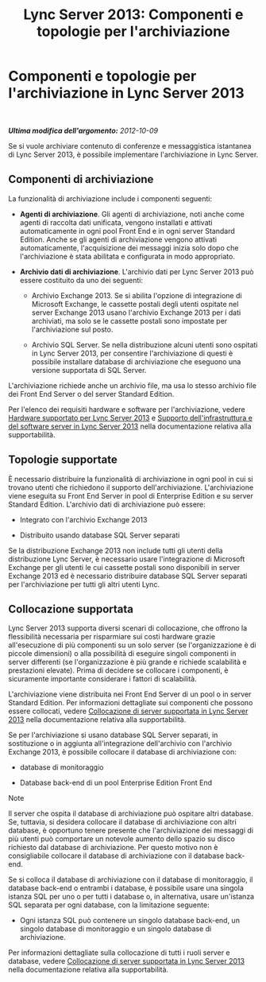 ﻿---
title: "Lync Server 2013: Componenti e topologie per l'archiviazione"
TOCTitle: Componenti e topologie per l'archiviazione
ms:assetid: 5893063d-a44a-4034-aba9-cbe883ecf710
ms:mtpsurl: https://technet.microsoft.com/it-it/library/JJ204916(v=OCS.15)
ms:contentKeyID: 49300644
ms.date: 08/24/2015
mtps_version: v=OCS.15
ms.translationtype: HT
---

# Componenti e topologie per l'archiviazione in Lync Server 2013

 

_**Ultima modifica dell'argomento:** 2012-10-09_

Se si vuole archiviare contenuto di conferenze e messaggistica istantanea di Lync Server 2013, è possibile implementare l'archiviazione in Lync Server.

## Componenti di archiviazione

La funzionalità di archiviazione include i componenti seguenti:

  - **Agenti di archiviazione**. Gli agenti di archiviazione, noti anche come agenti di raccolta dati unificata, vengono installati e attivati automaticamente in ogni pool Front End e in ogni server Standard Edition. Anche se gli agenti di archiviazione vengono attivati automaticamente, l'acquisizione dei messaggi inizia solo dopo che l'archiviazione è stata abilitata e configurata in modo appropriato.

  - **Archivio dati di archiviazione**. L'archivio dati per Lync Server 2013 può essere costituito da uno dei seguenti:
    
      - Archivio Exchange 2013. Se si abilita l'opzione di integrazione di Microsoft Exchange, le cassette postali degli utenti ospitate nel server Exchange 2013 usano l'archivio Exchange 2013 per i dati archiviati, ma solo se le cassette postali sono impostate per l'archiviazione sul posto.
    
      - Archivio SQL Server. Se nella distribuzione alcuni utenti sono ospitati in Lync Server 2013, per consentire l'archiviazione di questi è possibile installare database di archiviazione che eseguono una versione supportata di SQL Server.

L'archiviazione richiede anche un archivio file, ma usa lo stesso archivio file dei Front End Server o del server Standard Edition.

Per l'elenco dei requisiti hardware e software per l'archiviazione, vedere [Hardware supportato per Lync Server 2013](lync-server-2013-supported-hardware.md) e [Supporto dell'infrastruttura e del software server in Lync Server 2013](lync-server-2013-server-software-and-infrastructure-support.md) nella documentazione relativa alla supportabilità.

## Topologie supportate

È necessario distribuire la funzionalità di archiviazione in ogni pool in cui si trovano utenti che richiedono il supporto dell'archiviazione. L'archiviazione viene eseguita su Front End Server in pool di Enterprise Edition e su server Standard Edition. L'archivio dati di archiviazione può essere:

  - Integrato con l'archivio Exchange 2013

  - Distribuito usando database SQL Server separati

Se la distribuzione Exchange 2013 non include tutti gli utenti della distribuzione Lync Server, è necessario usare l'integrazione di Microsoft Exchange per gli utenti le cui cassette postali sono disponibili in server Exchange 2013 ed è necessario distribuire database SQL Server separati per l'archiviazione per tutti gli altri utenti Lync.

## Collocazione supportata

Lync Server 2013 supporta diversi scenari di collocazione, che offrono la flessibilità necessaria per risparmiare sui costi hardware grazie all'esecuzione di più componenti su un solo server (se l'organizzazione è di piccole dimensioni) o alla possibilità di eseguire singoli componenti in server differenti (se l'organizzazione è più grande e richiede scalabilità e prestazioni elevate). Prima di decidere se collocare i componenti, è sicuramente importante considerare i fattori di scalabilità.

L'archiviazione viene distribuita nei Front End Server di un pool o in server Standard Edition. Per informazioni dettagliate sui componenti che possono essere collocati, vedere [Collocazione di server supportata in Lync Server 2013](lync-server-2013-supported-server-collocation.md) nella documentazione relativa alla supportabilità.

Se per l'archiviazione si usano database SQL Server separati, in sostituzione o in aggiunta all'integrazione dell'archivio con l'archivio Exchange 2013, è possibile collocare il database di archiviazione con:

  - database di monitoraggio

  - Database back-end di un pool Enterprise Edition Front End


> [!NOTE]
> Il server che ospita il database di archiviazione può ospitare altri database. Se, tuttavia, si desidera collocare il database di archiviazione con altri database, è opportuno tenere presente che l'archiviazione dei messaggi di più utenti può comportare un notevole aumento dello spazio su disco richiesto dal database di archiviazione. Per questo motivo non è consigliabile collocare il database di archiviazione con il database back-end.



Se si colloca il database di archiviazione con il database di monitoraggio, il database back-end o entrambi i database, è possibile usare una singola istanza SQL per uno o per tutti i database o, in alternativa, usare un'istanza SQL separata per ogni database, con la limitazione seguente:

  - Ogni istanza SQL può contenere un singolo database back-end, un singolo database di monitoraggio e un singolo database di archiviazione.

Per informazioni dettagliate sulla collocazione di tutti i ruoli server e database, vedere [Collocazione di server supportata in Lync Server 2013](lync-server-2013-supported-server-collocation.md) nella documentazione relativa alla supportabilità.


